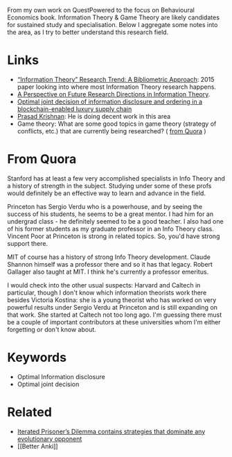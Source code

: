 From my own work on QuestPowered to the focus on Behavioural Economics book. Information Theory & Game Theory are likely candidates for sustained study and specialisation. Below I aggregate some notes into the area, as I try to better understand this research field.

# Links
- [“Information Theory” Research Trend: A Bibliometric Approach](https://aquila.usm.edu/cgi/viewcontent.cgi?article=1050&context=slisconnecting): 2015 paper looking into where most Information Theory research happens.
- [A Perspective on Future Research Directions in Information Theory](https://arxiv.org/ftp/arxiv/papers/1507/1507.05941.pdf). 
- [Optimal joint decision of information disclosure and ordering in a blockchain-enabled luxury supply chain](https://link.springer.com/article/10.1007/s10479-022-04703-6)
- [Prasad Krishnan](https://www.linkedin.com/in/prasad-krishnan-867928188/?originalSubdomain=in): He is doing decent work in this area
- Game theory: What are some good topics in game theory (strategy of conflicts, etc.) that are currently being researched? ( [from Quora](https://www.quora.com/Game-theory-What-are-some-good-topics-in-game-theory-strategy-of-conflicts-etc-that-are-currently-being-researched) )

# From Quora
Stanford has at least a few very accomplished specialists in Info Theory and a history of strength in the subject. Studying under some of these profs would definitely be an effective way to learn and advance in the field.

Princeton has Sergio Verdu who is a powerhouse, and by seeing the success of his students, he seems to be a great mentor. I had him for an undergrad class - he definitely seemed to be a good teacher. I also had one of his former students as my graduate professor in an Info Theory class. Vincent Poor at Princeton is strong in related topics. So, you'd have strong support there.

MIT of course has a history of strong Info Theory development. Claude Shannon himself was a professor there and so it has that legacy. Robert Gallager also taught at MIT. I think he's currently a professor emeritus.

I would check into the other usual suspects: Harvard and Caltech in particular, though I don't know which information theorists work there besides Victoria Kostina: she is a young theorist who has worked on very powerful results under Sergio Verdu at Princeton and is still expanding on that work. She started at Caltech not too long ago. I'm guessing there must be a couple of important contributors at these universities whom I'm either forgetting or don't know about.

# Keywords
- Optimal Information disclosure
- Optimal joint decision

# Related
- [Iterated Prisoner’s Dilemma contains strategies that dominate any evolutionary opponent](https://www.pnas.org/doi/10.1073/pnas.1206569109)
- [[Better Anki]]